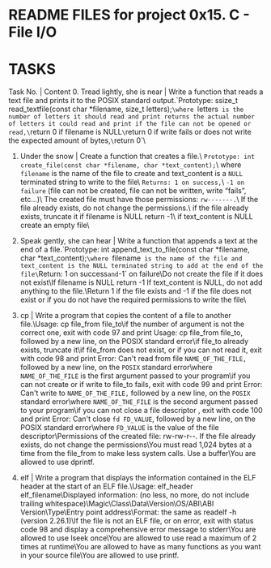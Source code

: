 # README FILES for project 0x15. C - File I/O
# TASKS
Task No. | Content
0. Tread lightly, she is near | Write a function that reads a text file and prints it to the POSIX standard output.\`Prototype: ssize_t read_textfile(const char *filename, size_t letters);`\where `letters` is the number of letters it should read and print returns the actual number of letters it could read and print if the file can not be opened or read,\`return 0 if filename is NULL`\`return 0 if write fails or does not write the expected amount of bytes,`\`return 0`\

1. Under the snow | Create a function that creates a file.\ `Prototype: int create_file(const char *filename, char *text_content);`\ where `filename` is the name of the file to create and text_content is a `NULL` terminated string to write to the file\ `Returns: 1 on success,`\ `-1 on failure` (file can not be created, file can not be written, write “fails”, etc…)\ The created file must have those permissions: `rw-------.`\ If the file already exists, do not change the permissions.\ if the file already exists, truncate it if filename is NULL return -1\ if text_content is NULL create an empty file\

2. Speak gently, she can hear | Write a function that appends a text at the end of a file.\`Prototype: int append_text_to_file(const char *filename, char *text_content);`\where `filename` is the name of the file and text_content is the NULL terminated string to add at the end of the file\`Return: 1 on success` and `-1` on failure\Do not create the file if it does not exist\If filename is NULL return -1 If text_content is NULL, do not add anything to the file.\Return 1 if the file exists and -1 if the file does not exist or if you do not have the required permissions to write the file\

3. cp | Write a program that copies the content of a file to another file.\Usage: cp file_from file_to\if the number of argument is not the correct one, exit with code 97 and print Usage: cp file_from file_to, followed by a new line, on the POSIX standard error\if file_to already exists, truncate it\if file_from does not exist, or if you can not read it, exit with code 98 and print Error: Can't read from file `NAME_OF_THE_FILE,` followed by a new line, on the `POSIX` standard error\where `NAME_OF_THE_FILE` is the first argument passed to your program\if you can not create or if write to file_to fails, exit with code 99 and print Error: Can't write to `NAME_OF_THE_FILE,` followed by a new line, on the `POSIX` standard error\where `NAME_OF_THE_FILE` is the second argument passed to your program\if you can not close a file descriptor , exit with code 100 and print Error: Can't close `fd FD_VALUE`, followed by a new line, on the POSIX standard error\where `FD_VALUE` is the value of the file descriptor\Permissions of the created file: rw-rw-r--. If the file already exists, do not change the permissions\You must read 1,024 bytes at a time from the file_from to make less system calls. Use a buffer\You are allowed to use dprintf.

4. elf | Write a program that displays the information contained in the ELF header at the start of an ELF file.\Usage: elf_header elf_filename\Displayed information: (no less, no more, do not include trailing whitespace)\Magic\Class\Data\Version\OS/ABI\ABI Version\Type\Entry point address\Format: the same as readelf -h (version 2.26.1)\If the file is not an ELF file, or on error, exit with status code 98 and display a comprehensive error message to stderr\You are allowed to use lseek once\You are allowed to use read a maximum of 2 times at runtime\You are allowed to have as many functions as you want in your source file\You are allowed to use printf.

